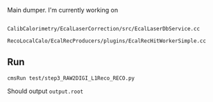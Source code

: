 Main dumper. I'm currently working on

```

CalibCalorimetry/EcalLaserCorrection/src/EcalLaserDbService.cc

RecoLocalCalo/EcalRecProducers/plugins/EcalRecHitWorkerSimple.cc

```
## Run
```
cmsRun test/step3_RAW2DIGI_L1Reco_RECO.py
```
Should output `output.root`


